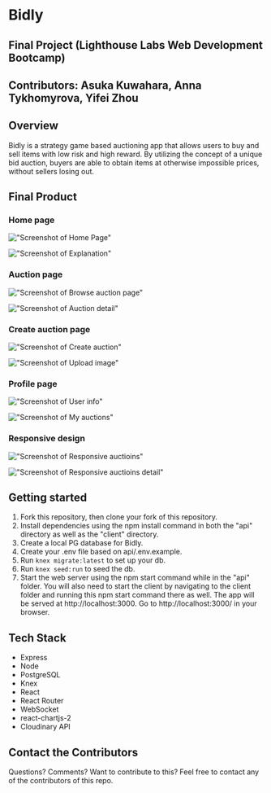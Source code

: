 # Bidly
## Final Project (Lighthouse Labs Web Development Bootcamp)

## Contributors: Asuka Kuwahara, Anna Tykhomyrova, Yifei Zhou

## Overview
Bidly is a strategy game based auctioning app that allows users to buy and sell items with low risk and high reward. By utilizing the concept of a unique bid auction, buyers are able to obtain items at otherwise impossible prices, without sellers losing out.

## Final Product
### Home page
!["Screenshot of Home Page"](https://github.com/asucarlos/bidly/blob/master/docs/Homescreen.png)

!["Screenshot of Explanation"](https://github.com/asucarlos/bidly/blob/master/docs/explanation.png)

### Auction page

!["Screenshot of Browse auction page"](https://github.com/asucarlos/bidly/blob/master/docs/browse_auction.png)

!["Screenshot of Auction detail"](https://github.com/asucarlos/bidly/blob/master/docs/auction_detail.png)

### Create auction page
!["Screenshot of Create auction"](https://github.com/asucarlos/bidly/blob/master/docs/create_auction.png)

!["Screenshot of Upload image"](https://github.com/asucarlos/bidly/blob/master/docs/upload_image.png)

### Profile page
!["Screenshot of User info"](https://github.com/asucarlos/bidly/blob/master/docs/user_info.png)

!["Screenshot of My auctions"](https://github.com/asucarlos/bidly/blob/master/docs/my_auctions.png)

### Responsive design
!["Screenshot of Responsive auctioins"](https://github.com/asucarlos/bidly/blob/master/docs/responsive_auctions.png)

!["Screenshot of Responsive auctioins detail"](https://github.com/asucarlos/bidly/blob/master/docs/responsive_detail.png)

## Getting started
1. Fork this repository, then clone your fork of this repository.
2. Install dependencies using the npm install command in both the "api" directory as well as the "client" directory.
3. Create a local PG database for Bidly.
4. Create your .env file based on api/.env.example.
5. Run `knex migrate:latest` to set up your db.
6. Run `knex seed:run` to seed the db.
7. Start the web server using the npm start command while in the "api" folder. 
   You will also need to start the client by navigating to the client folder and running this npm start command there as well. The app will be served at http://localhost:3000. Go to http://localhost:3000/ in your browser.


## Tech Stack
- Express
- Node
- PostgreSQL
- Knex
- React
- React Router
- WebSocket
- react-chartjs-2
- Cloudinary API

## Contact the Contributors
Questions? Comments? Want to contribute to this? Feel free to contact any of the contributors of this repo.
